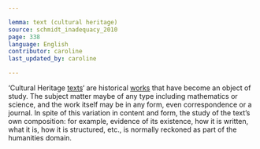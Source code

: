 ```yaml
---

lemma: text (cultural heritage)
source: schmidt_inadequacy_2010
page: 338
language: English
contributor: caroline
last_updated_by: caroline

---
```


‘Cultural Heritage [texts](text.html)‘ are historical [works](work.html) that have become an object of study. The subject matter maybe of any type including mathematics or science, and the work itself may be in any form, even correspondence or a journal. In spite of this variation in content and form, the study of the text’s own composition: for example, evidence of its existence, how it is written, what it is, how it is structured, etc., is normally reckoned as part of the humanities domain.
